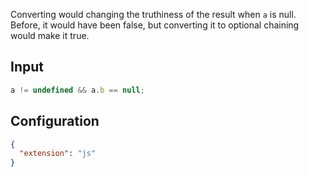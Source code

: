 
Converting would changing the truthiness of the result when `a` is null.
Before, it would have been false, but converting it to optional chaining
would make it true.

## Input
```javascript input
a != undefined && a.b == null;
```

## Configuration
```json configuration
{
  "extension": "js"
}
```